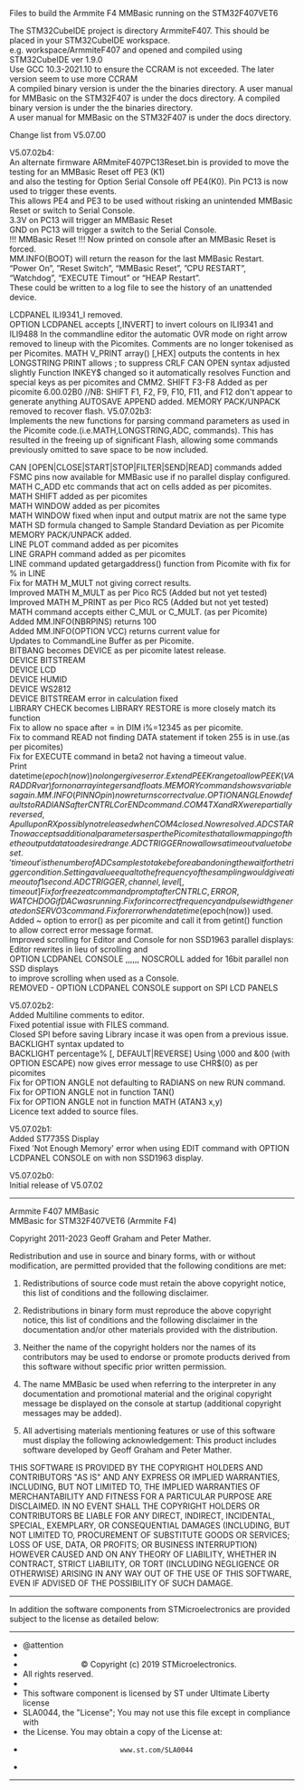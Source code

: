 Files to build the Armmite F4 MMBasic running on the STM32F407VET6



The STM32CubeIDE project is directory ArmmiteF407. This should be placed in your STM32CubeIDE workspace.   
e.g. workspace/ArmmiteF407 and opened and compiled using STM32CubeIDE ver 1.9.0   
Use GCC 10.3-2021.10 to ensure the CCRAM is not exceeded. The later version seem to use more CCRAM  
A compiled binary version is under the the binaries directory.
A user manual for MMBasic on the STM32F407 is under the docs directory.
A compiled binary version is under the the binaries directory.  
A user manual for MMBasic on the STM32F407 is under the docs directory.  


Change list from V5.07.00  


V5.07.02b4:  
An alternate firmware ARMmiteF407PC13Reset.bin is provided to move the testing for an MMBasic Reset off PE3 (K1)     
and also the testing for Option Serial Console off PE4(K0). Pin PC13 is now used to trigger these events.   
This allows PE4 and PE3 to be used without risking an unintended MMBasic Reset or switch to Serial Console.   
3.3V on PC13 will trigger an MMBasic Reset  
GND on PC13 will trigger a switch to the Serial Console.  
!!! MMBasic Reset !!! Now printed on console after an MMBasic Reset is forced.  
MM.INFO(BOOT) will return the reason for the last MMBasic Restart.  
“Power On”, ”Reset Switch”, “MMBasic Reset”, ”CPU RESTART”, “Watchdog”, “EXECUTE Timout” or “HEAP Restart”.  
These could be written to a log file to see the history of an unattended device.    

LCDPANEL ILI9341_I removed.  
OPTION LCDPANEL accepts [,INVERT] to invert colours on ILI9341 and ILI9488
In the commandline editor the automatic OVR mode on right arrow removed to lineup with the Picomites.
Comments are no longer tokenised as per Picomites.
MATH V_PRINT array() [,HEX]  outputs the contents in hex
LONGSTRING PRINT allows ; to suppress CRLF
CAN OPEN syntax adjusted slightly
Function INKEY$ changed so it automatically resolves Function and special keys
as per picomites and CMM2.
SHIFT F3-F8 Added as per picomite 6.00.02B0
//NB: SHIFT F1, F2, F9, F10, F11, and F12 don't appear to generate anything
AUTOSAVE APPEND  added.
MEMORY PACK/UNPACK removed to recover flash.
V5.07.02b3:  
Implements the new functions for parsing command parameters as used in the Picomite code.(i.e.MATH,LONGSTRING,ADC, commands). This has resulted in the freeing up of significant Flash, allowing some commands previously omitted to save space to be now included.

CAN [OPEN|CLOSE|START|STOP|FILTER|SEND|READ] commands added  
FSMC pins now available for MMBasic use if no parallel display configured.  
MATH C_ADD etc commands that act on cells added as per picomites.  
MATH SHIFT added  as per picomites  
MATH WINDOW added as per picomites  
MATH WINDOW fixed when input and output matrix are not the same type  
MATH SD formula changed to Sample Standard Deviation as per Picomite  
MEMORY PACK/UNPACK added.  
LINE PLOT command added as per picomites  
LINE GRAPH command added as per picomites  
LINE command updated getargaddress() function from Picomite with fix for % in LINE  
Fix for MATH M_MULT not  giving correct results.  
Improved MATH M_MULT as per Pico RC5 (Added but not yet tested)  
Improved MATH M_PRINT as per Pico RC5 (Added but not yet tested)  
MATH command accepts either C_MUL or C_MULT. (as per Picomite)  
Added MM.INFO(NBRPINS)  returns 100  
Added MM.INFO(OPTION VCC) returns current value for   
Updates to CommandLine Buffer as per Picomite.    
BITBANG becomes DEVICE as per picomite latest release.    
DEVICE BITSTREAM  
DEVICE LCD  
DEVICE HUMID   
DEVICE WS2812  
DEVICE BITSTREAM error in calculation fixed   
LIBRARY CHECK becomes LIBRARY RESTORE is more closely match its function   
Fix to allow no space after = in DIM i%=12345 as per picomite.   
Fix to command READ not finding DATA statement if token 255 is in use.(as per picomites)  
Fix for EXECUTE command in beta2 not having a timeout value.  
Print datetime$(epoch(now)) no longer gives error.  
Extend PEEK range to allow PEEK(VARADDR var) for non array integers and floats.   
MEMORY command shows variables again.   
MM.INFO(PINNO pin ) now returns correct value.  
OPTION ANGLE now defaults to RADIANS after CNTRL C or END command.  
COM4 TX and RX were partially reversed, A pullup on RX possibly not released when   
COM4 closed . Now resolved.  
ADC START now accepts additional parameters as per the Picomites that allow mapping of the the output data to a desired range.   
ADC TRIGGER now allows a timeout value to be set. 'timeout' is the number of ADC samples to take before abandoning the wait for    
the trigger condition. Setting a value equal to the frequency of the sampling would give a timeout of 1 second.  
ADC TRIGGER,channel,level[,timeout]  
Fix for freeze at command prompt after CNTRL C, ERROR , WATCHDOG if DAC was running.  
Fix for incorrect frequency and pulse width generated on SERVO 3 command.  
Fix for error when datetime$(epoch(now)) used.  
Added ~ option to error() as per picomite and call it from getint() function  
to allow correct error message format.   
Improved scrolling for Editor and Console for non SSD1963 parallel displays:   
 Editor rewrites in lieu of scrolling and  
 OPTION LCDPANEL CONSOLE ,,,,,, NOSCROLL added for 16bit parallel non SSD displays  
 to improve scrolling when used as a Console.  
REMOVED - OPTION LCDPANEL CONSOLE support on SPI LCD PANELS  



V5.07.02b2:  
Added Multiline comments to editor.       
Fixed potential issue with FILES command.       
Closed SPI before saving Library incase it was open from a previous issue.   
BACKLIGHT syntax updated to   
BACKLIGHT percentage% [, DEFAULT|REVERSE] 
Using \\000 and \&00 (with OPTION ESCAPE) now gives error message to use CHR$(0) as per picomites  
Fix for OPTION ANGLE not defaulting to RADIANS on new RUN command.  
Fix for OPTION ANGLE not in function TAN()  
Fix for OPTION ANGLE not in function MATH (ATAN3 x,y)  
Licence text added to source files.  

V5.07.02b1:  
Added ST7735S Display  
Fixed 'Not Enough Memory' error when using EDIT command with OPTION LCDPANEL CONSOLE on with  non SSD1963 display.

V5.07.02b0:  
Initial release of V5.07.02






*****************************************************************************   
Armmite F407 MMBasic   
MMBasic  for STM32F407VET6 (Armmite F4)

Copyright 2011-2023 Geoff Graham and  Peter Mather.

Redistribution and use in source and binary forms, with or without
modification, are permitted provided that the following conditions are met:

1. Redistributions of source code must retain the above copyright notice,
   this list of conditions and the following disclaimer.

2. Redistributions in binary form must reproduce the above copyright notice,
   this list of conditions and the following disclaimer in the documentation
   and/or other materials provided with the distribution.

3. Neither the name of the copyright holders nor the names of its contributors
   may be used to endorse or promote products derived from this software
   without specific prior written permission.

4. The name MMBasic be used when referring to the interpreter in any
   documentation and promotional material and the original copyright message
  be displayed  on the console at startup (additional copyright messages may
   be added).

5. All advertising materials mentioning features or use of this software must
   display the following acknowledgement: This product includes software
   developed by Geoff Graham and Peter Mather.

THIS SOFTWARE IS PROVIDED BY THE COPYRIGHT HOLDERS AND CONTRIBUTORS "AS IS" AND
ANY EXPRESS OR IMPLIED WARRANTIES, INCLUDING, BUT NOT LIMITED TO, THE IMPLIED
WARRANTIES OF MERCHANTABILITY AND FITNESS FOR A PARTICULAR PURPOSE ARE
DISCLAIMED. IN NO EVENT SHALL THE COPYRIGHT HOLDERS OR CONTRIBUTORS BE LIABLE
FOR ANY DIRECT, INDIRECT, INCIDENTAL, SPECIAL, EXEMPLARY, OR CONSEQUENTIAL
DAMAGES (INCLUDING, BUT NOT LIMITED TO, PROCUREMENT OF SUBSTITUTE GOODS OR
SERVICES; LOSS OF USE, DATA, OR PROFITS; OR BUSINESS INTERRUPTION) HOWEVER
CAUSED AND ON ANY THEORY OF LIABILITY, WHETHER IN CONTRACT, STRICT LIABILITY,
OR TORT (INCLUDING NEGLIGENCE OR OTHERWISE) ARISING IN ANY WAY OUT OF THE USE
OF THIS SOFTWARE, EVEN IF ADVISED OF THE POSSIBILITY OF SUCH DAMAGE.

*******************************************************************************  

 In addition the software components from STMicroelectronics are provided   
 subject to the license as detailed below:   
   
  ******************************************************************************   
  * @attention   
  *
  * <center>&copy; Copyright (c) 2019 STMicroelectronics.   
  * All rights reserved.</center></h2>
  *
  * This software component is licensed by ST under Ultimate Liberty license   
  * SLA0044, the "License"; You may not use this file except in compliance with   
  * the License. You may obtain a copy of the License at:  
  *                             www.st.com/SLA0044  
  *
  ******************************************************************************  
 
